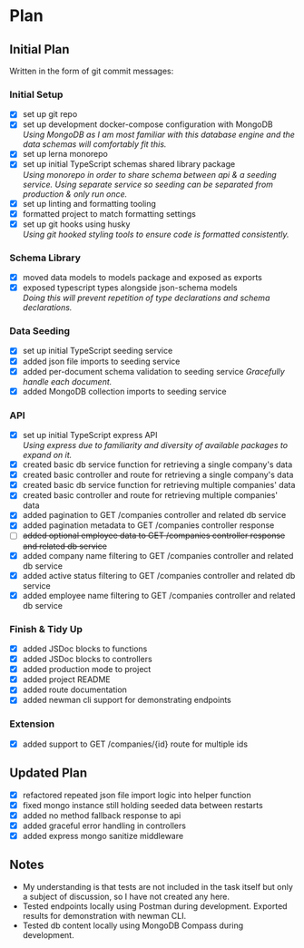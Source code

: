 # Plan

## Initial Plan

Written in the form of git commit messages:

### Initial Setup
- [X] set up git repo
- [X] set up development docker-compose configuration with MongoDB \
*Using MongoDB as I am most familiar with this database engine and the data schemas will comfortably fit this.*
- [X] set up lerna monorepo
- [X] set up initial TypeScript schemas shared library package \
*Using monorepo in order to share schema between api & a seeding service. Using separate service so seeding can be separated from production & only run once.*
- [X] set up linting and formatting tooling
- [X] formatted project to match formatting settings
- [X] set up git hooks using husky \
*Using git hooked styling tools to ensure code is formatted consistently.*
### Schema Library
- [X] moved data models to models package and exposed as exports
- [X] exposed typescript types alongside json-schema models \
*Doing this will prevent repetition of type declarations and schema declarations.*
### Data Seeding
- [X] set up initial TypeScript seeding service
- [X] added json file imports to seeding service
- [X] added per-document schema validation to seeding service
*Gracefully handle each document.*
- [X] added MongoDB collection imports to seeding service
### API
- [X] set up initial TypeScript express API \
*Using express due to familiarity and diversity of available packages to expand on it.*
- [X] created basic db service function for retrieving a single company's data
- [X] created basic controller and route for retrieving a single company's data
- [X] created basic db service function for retrieving multiple companies' data
- [X] created basic controller and route for retrieving multiple companies' data
- [X] added pagination to GET /companies controller and related db service
- [X] added pagination metadata to GET /companies controller response
- [ ] ~~added optional employee data to GET /companies controller response and related db service~~
- [X] added company name filtering to GET /companies controller and related db service
- [X] added active status filtering to GET /companies controller and related db service
- [X] added employee name filtering to GET /companies controller and related db service
### Finish & Tidy Up
- [X] added JSDoc blocks to functions
- [X] added JSDoc blocks to controllers
- [X] added production mode to project
- [X] added project README
- [X] added route documentation
- [X] added newman cli support for demonstrating endpoints
### Extension
- [X] added support to GET /companies/{id} route for multiple ids

## Updated Plan

- [X] refactored repeated json file import logic into helper function
- [X] fixed mongo instance still holding seeded data between restarts
- [X] added no method fallback response to api
- [X] added graceful error handling in controllers
- [X] added express mongo sanitize middleware

## Notes

- My understanding is that tests are not included in the task itself but only a subject of discussion, so I have not created any here.
- Tested endpoints locally using Postman during development. Exported results for demonstration with newman CLI.
- Tested db content locally using MongoDB Compass during development.
